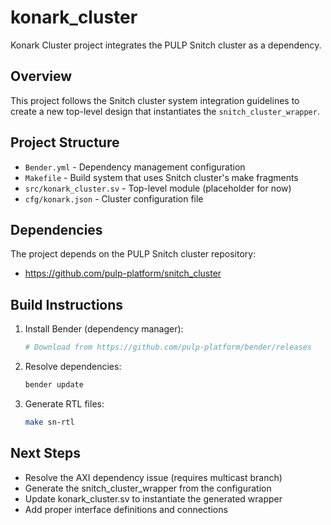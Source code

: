 # konark_cluster

Konark Cluster project integrates the PULP Snitch cluster as a dependency.

## Overview

This project follows the Snitch cluster system integration guidelines to create a new top-level design that instantiates the `snitch_cluster_wrapper`.

## Project Structure

- `Bender.yml` - Dependency management configuration
- `Makefile` - Build system that uses Snitch cluster's make fragments
- `src/konark_cluster.sv` - Top-level module (placeholder for now)
- `cfg/konark.json` - Cluster configuration file

## Dependencies

The project depends on the PULP Snitch cluster repository:
- https://github.com/pulp-platform/snitch_cluster

## Build Instructions

1. Install Bender (dependency manager):
   ```bash
   # Download from https://github.com/pulp-platform/bender/releases
   ```

2. Resolve dependencies:
   ```bash
   bender update
   ```

3. Generate RTL files:
   ```bash
   make sn-rtl
   ```

## Next Steps

- Resolve the AXI dependency issue (requires multicast branch)
- Generate the snitch_cluster_wrapper from the configuration
- Update konark_cluster.sv to instantiate the generated wrapper
- Add proper interface definitions and connections